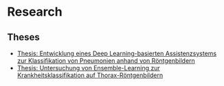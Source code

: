 # Research

## Theses
- [Thesis: Entwicklung eines Deep Learning-basierten Assistenzsystems zur Klassifikation von Pneumonien anhand von Röntgenbildern](MA_JanRaber.pdf)
- [Thesis: Untersuchung von Ensemble-Learning zur Krankheitsklassifikation auf Thorax-Röntgenbildern](MA_SebastianSteindl.pdf)
